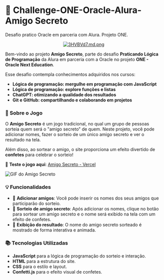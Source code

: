 # 🎁 Challenge-ONE-Oracle-Alura-Amigo Secreto
Desafio pratico Oracle em parceria com Alura. Projeto ONE.

<p align="center">
  <a href="https://freeimage.host/i/3HVBVd7">
    <img src="https://iili.io/3HVBVd7.md.png" alt="3HVBVd7.md.png" border="0">
  </a>
</p>

Bem-vindo ao projeto **Amigo Secreto**, parte do desafio **Praticando Lógica de Programação** da Alura em parceria com a Oracle no projeto **ONE - Oracle Next Education**.

Esse desafio contempla conhecimentos adquiridos nos cursos:

- **Lógica de programação: mergulhe em programação com JavaScript**
- **Lógica de programação: explore funções e listas**
- **ChatGPT: otimizando a qualidade dos resultados**
- **Git e GitHub: compartilhando e colaborando em projetos**

### 🚀 Sobre o Jogo

O **Amigo Secreto** é um jogo tradicional, no qual um grupo de pessoas sorteia quem será o "amigo secreto" de quem. Neste projeto, você pode adicionar nomes, fazer o sorteio de um único amigo secreto e ver o resultado na tela.

Além disso, ao sortear o amigo, o site proporciona um efeito divertido de **confetes** para celebrar o sorteio!

🔗 **Teste o jogo aqui**: [Amigo Secreto - Vercel](https://praticando-logica-de-programacao-challenge-amigo-secreto.vercel.app/)

![GIF do Amigo Secreto](Assets/amigoSecreto.gif)

### 💡 Funcionalidades

- 🎲 **Adicionar amigos**: Você pode inserir os nomes dos seus amigos que participarão do sorteio.
- 🎉 **Sorteio de amigo secreto**: Após adicionar os nomes, clique no botão para sortear um amigo secreto e o nome será exibido na tela com um efeito de confetes.
- 🎁 **Exibição do resultado**: O nome do amigo secreto sorteado é mostrado de forma interativa e animada.

### 📚 Tecnologias Utilizadas

- **JavaScript** para a lógica de programação do sorteio e interação.
- **HTML** para a estrutura do site.
- **CSS** para o estilo e layout.
- **Confetti.js** para o efeito visual de confetes.
